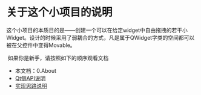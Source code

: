 # 关于这个小项目的说明

​	这个小项目的本质目的是——创建一个可以在给定widget中自由拖拽的若干小Widget。设计的时候采用了弱耦合的方式，凡是属于QWidget字类的空间都可以被在父控件中变得Movable。

​	如果你是新手，请按照如下的顺序观看文档

- 本文档：0.About
- [Qt侧API说明](./1.QtSidePrefix.md)
- [实现思路说明](./2.Implement.md)